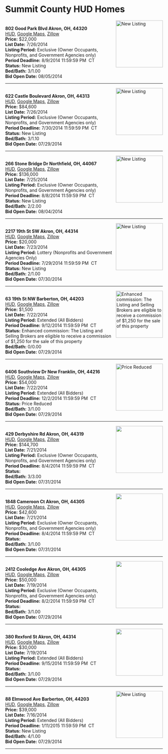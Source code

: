 # Summit County HUD Homes

[<img alt="New Listing" src="https://www.hudhomestore.com/pages/ImageShow.aspx?Case=412-576330" align="right" style="height:150px;">](http://www.hudhomestore.com/Listing/PropertyDetails.aspx?caseNumber=412-576330)  
**802 Good Park Blvd Akron, OH, 44320**  
[HUD](http://www.hudhomestore.com/Listing/PropertyDetails.aspx?caseNumber=412-576330), [Google Maps](http://maps.google.com/maps?q=802+Good+Park+Blvd+Akron%2C+OH%2C+44320), [Zillow](http://www.zillow.com/homes/802+Good+Park+Blvd+Akron%2C+OH%2C+44320/)  
**Price:** $22,000  
**List Date:** 7/26/2014  
**Listing Period:** Exclusive (Owner Occupants, Nonprofits, and Government Agencies only)  
**Period Deadline:** 8/9/2014 11:59:59 PM  CT  
**Status:** New Listing  
**Bed/Bath:** 3/1.00  
**Bid Open Date:** 08/05/2014

***

[<img alt="New Listing" src="https://www.hudhomestore.com/pages/ImageShow.aspx?Case=412-492396" align="right" style="height:150px;">](http://www.hudhomestore.com/Listing/PropertyDetails.aspx?caseNumber=412-492396)  
**622 Castle Boulevard Akron, OH, 44313**  
[HUD](http://www.hudhomestore.com/Listing/PropertyDetails.aspx?caseNumber=412-492396), [Google Maps](http://maps.google.com/maps?q=622+Castle+Boulevard+Akron%2C+OH%2C+44313), [Zillow](http://www.zillow.com/homes/622+Castle+Boulevard+Akron%2C+OH%2C+44313/)  
**Price:** $84,600  
**List Date:** 7/26/2014  
**Listing Period:** Exclusive (Owner Occupants, Nonprofits, and Government Agencies only)  
**Period Deadline:** 7/30/2014 11:59:59 PM  CT  
**Status:** New Listing  
**Bed/Bath:** 3/1.10  
**Bid Open Date:** 07/29/2014

***

[<img alt="New Listing" src="https://www.hudhomestore.com/pages/ImageShow.aspx?Case=412-517601" align="right" style="height:150px;">](http://www.hudhomestore.com/Listing/PropertyDetails.aspx?caseNumber=412-517601)  
**266 Stone Bridge Dr Northfield, OH, 44067**  
[HUD](http://www.hudhomestore.com/Listing/PropertyDetails.aspx?caseNumber=412-517601), [Google Maps](http://maps.google.com/maps?q=266+Stone+Bridge+Dr+Northfield%2C+OH%2C+44067), [Zillow](http://www.zillow.com/homes/266+Stone+Bridge+Dr+Northfield%2C+OH%2C+44067/)  
**Price:** $136,000  
**List Date:** 7/25/2014  
**Listing Period:** Exclusive (Owner Occupants, Nonprofits, and Government Agencies only)  
**Period Deadline:** 8/8/2014 11:59:59 PM  CT  
**Status:** New Listing  
**Bed/Bath:** 2/2.00  
**Bid Open Date:** 08/04/2014

***

[<img alt="New Listing" src="https://www.hudhomestore.com/pages/ImageShow.aspx?Case=412-554515" align="right" style="height:150px;">](http://www.hudhomestore.com/Listing/PropertyDetails.aspx?caseNumber=412-554515)  
**2217 19th St SW Akron, OH, 44314**  
[HUD](http://www.hudhomestore.com/Listing/PropertyDetails.aspx?caseNumber=412-554515), [Google Maps](http://maps.google.com/maps?q=2217+19th+St+SW+Akron%2C+OH%2C+44314), [Zillow](http://www.zillow.com/homes/2217+19th+St+SW+Akron%2C+OH%2C+44314/)  
**Price:** $20,000  
**List Date:** 7/23/2014  
**Listing Period:** Lottery (Nonprofits and Government Agencies Only)  
**Period Deadline:** 7/29/2014 11:59:59 PM  CT  
**Status:** New Listing  
**Bed/Bath:** 2/1.00  
**Bid Open Date:** 07/30/2014

***

[<img alt="Enhanced commission: The Listing and Selling Brokers are eligible to receive a commission of $1,250 for the sale of this property" src="https://www.hudhomestore.com/pages/ImageShow.aspx?Case=412-537707" align="right" style="height:150px;">](http://www.hudhomestore.com/Listing/PropertyDetails.aspx?caseNumber=412-537707)  
**63 19th St NW Barberton, OH, 44203**  
[HUD](http://www.hudhomestore.com/Listing/PropertyDetails.aspx?caseNumber=412-537707), [Google Maps](http://maps.google.com/maps?q=63+19th+St+NW+Barberton%2C+OH%2C+44203), [Zillow](http://www.zillow.com/homes/63+19th+St+NW+Barberton%2C+OH%2C+44203/)  
**Price:** $1,500  
**List Date:** 7/22/2014  
**Listing Period:** Extended (All Bidders)  
**Period Deadline:** 9/12/2014 11:59:59 PM  CT  
**Status:** Enhanced commission: The Listing and Selling Brokers are eligible to receive a commission of $1,250 for the sale of this property  
**Bed/Bath:** 0/0.00  
**Bid Open Date:** 07/29/2014

***

[<img alt="Price Reduced" src="https://www.hudhomestore.com/pages/ImageShow.aspx?Case=412-535581" align="right" style="height:150px;">](http://www.hudhomestore.com/Listing/PropertyDetails.aspx?caseNumber=412-535581)  
**6406 Southview Dr New Franklin, OH, 44216**  
[HUD](http://www.hudhomestore.com/Listing/PropertyDetails.aspx?caseNumber=412-535581), [Google Maps](http://maps.google.com/maps?q=6406+Southview+Dr+New+Franklin%2C+OH%2C+44216), [Zillow](http://www.zillow.com/homes/6406+Southview+Dr+New+Franklin%2C+OH%2C+44216/)  
**Price:** $54,000  
**List Date:** 7/22/2014  
**Listing Period:** Extended (All Bidders)  
**Period Deadline:** 12/2/2014 11:59:59 PM  CT  
**Status:** Price Reduced  
**Bed/Bath:** 3/1.00  
**Bid Open Date:** 07/29/2014

***

[<img alt="" src="https://www.hudhomestore.com/pages/ImageShow.aspx?Case=412-581871" align="right" style="height:150px;">](http://www.hudhomestore.com/Listing/PropertyDetails.aspx?caseNumber=412-581871)  
**429 Derbyshire Rd Akron, OH, 44319**  
[HUD](http://www.hudhomestore.com/Listing/PropertyDetails.aspx?caseNumber=412-581871), [Google Maps](http://maps.google.com/maps?q=429+Derbyshire+Rd+Akron%2C+OH%2C+44319), [Zillow](http://www.zillow.com/homes/429+Derbyshire+Rd+Akron%2C+OH%2C+44319/)  
**Price:** $144,700  
**List Date:** 7/21/2014  
**Listing Period:** Exclusive (Owner Occupants, Nonprofits, and Government Agencies only)  
**Period Deadline:** 8/4/2014 11:59:59 PM  CT  
**Status:**   
**Bed/Bath:** 3/3.00  
**Bid Open Date:** 07/31/2014

***

[<img alt="" src="https://www.hudhomestore.com/pages/ImageShow.aspx?Case=412-557558" align="right" style="height:150px;">](http://www.hudhomestore.com/Listing/PropertyDetails.aspx?caseNumber=412-557558)  
**1848 Cameroon Ct Akron, OH, 44305**  
[HUD](http://www.hudhomestore.com/Listing/PropertyDetails.aspx?caseNumber=412-557558), [Google Maps](http://maps.google.com/maps?q=1848+Cameroon+Ct+Akron%2C+OH%2C+44305), [Zillow](http://www.zillow.com/homes/1848+Cameroon+Ct+Akron%2C+OH%2C+44305/)  
**Price:** $42,600  
**List Date:** 7/21/2014  
**Listing Period:** Exclusive (Owner Occupants, Nonprofits, and Government Agencies only)  
**Period Deadline:** 8/4/2014 11:59:59 PM  CT  
**Status:**   
**Bed/Bath:** 3/1.00  
**Bid Open Date:** 07/31/2014

***

[<img alt="" src="https://www.hudhomestore.com/pages/ImageShow.aspx?Case=412-550316" align="right" style="height:150px;">](http://www.hudhomestore.com/Listing/PropertyDetails.aspx?caseNumber=412-550316)  
**2412 Cooledge Ave Akron, OH, 44305**  
[HUD](http://www.hudhomestore.com/Listing/PropertyDetails.aspx?caseNumber=412-550316), [Google Maps](http://maps.google.com/maps?q=2412+Cooledge+Ave+Akron%2C+OH%2C+44305), [Zillow](http://www.zillow.com/homes/2412+Cooledge+Ave+Akron%2C+OH%2C+44305/)  
**Price:** $50,000  
**List Date:** 7/19/2014  
**Listing Period:** Exclusive (Owner Occupants, Nonprofits, and Government Agencies only)  
**Period Deadline:** 8/2/2014 11:59:59 PM  CT  
**Status:**   
**Bed/Bath:** 3/1.00  
**Bid Open Date:** 07/29/2014

***

[<img alt="" src="https://www.hudhomestore.com/pages/ImageShow.aspx?Case=412-384212" align="right" style="height:150px;">](http://www.hudhomestore.com/Listing/PropertyDetails.aspx?caseNumber=412-384212)  
**380 Rexford St Akron, OH, 44314**  
[HUD](http://www.hudhomestore.com/Listing/PropertyDetails.aspx?caseNumber=412-384212), [Google Maps](http://maps.google.com/maps?q=380+Rexford+St+Akron%2C+OH%2C+44314), [Zillow](http://www.zillow.com/homes/380+Rexford+St+Akron%2C+OH%2C+44314/)  
**Price:** $30,000  
**List Date:** 7/19/2014  
**Listing Period:** Extended (All Bidders)  
**Period Deadline:** 9/15/2014 11:59:59 PM  CT  
**Status:**   
**Bed/Bath:** 3/1.00  
**Bid Open Date:** 07/29/2014

***

[<img alt="New Listing" src="https://www.hudhomestore.com/pages/ImageShow.aspx?Case=412-569418" align="right" style="height:150px;">](http://www.hudhomestore.com/Listing/PropertyDetails.aspx?caseNumber=412-569418)  
**88 Elmwood Ave Barberton, OH, 44203**  
[HUD](http://www.hudhomestore.com/Listing/PropertyDetails.aspx?caseNumber=412-569418), [Google Maps](http://maps.google.com/maps?q=88+Elmwood+Ave+Barberton%2C+OH%2C+44203), [Zillow](http://www.zillow.com/homes/88+Elmwood+Ave+Barberton%2C+OH%2C+44203/)  
**Price:** $39,000  
**List Date:** 7/16/2014  
**Listing Period:** Extended (All Bidders)  
**Period Deadline:** 1/11/2015 11:59:59 PM  CT  
**Status:** New Listing  
**Bed/Bath:** 4/1.00  
**Bid Open Date:** 07/29/2014

***

